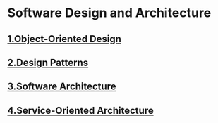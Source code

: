 # Software Design and Architecture


## [1.Object-Oriented Design](./Object-Oriented_Design/Object-Oriented_Design.md)


## [2.Design Patterns](./Design_Patterns/Design_Patterns.md)


## [3.Software Architecture](./Software_Architecture/Software_Architecture.md)


## [4.Service-Oriented Architecture](./Service-Oriented_Architecture/Service-Oriented_Architecture.md)
